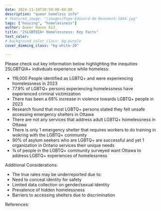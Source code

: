 ```yaml
---
date: 2024-11-10T10:58:08-04:00
description: "queer homeless info"
# featured_image: "/images/Pope-Edouard-de-Beaumont-1844.jpg"
tags: ["housing", "homelessness"]
author: Queer Haven 613
title: "2SLGBTQIA+ Homelessness: Key Facts"
text_color:
# background_color_class: bg-purple
cover_dimming_class: "bg-white-20"

---
```

Please check out key information below highlighting the inequities 2SLGBTQIA+ indivduals experience while homeless: 

<!--more-->

* 119,000 People identified as LGBTQ+ and were experiencing homelessness in 2023
* 77.9% of LGBTQ+ persons experiencing homelessness have experienced criminal victimization
* There has been a 69% increase in violence towards LGBTQ+ people in 2023
* Research found that most LGBTQ+ persons stated they felt unsafe accessing emergency shelters in Ottawa
* There are not any services that address adult LGBTQ+ homelessness in Ottawa
* There is only 1 emergency shelter that requires workers to do training in wokring with the LGBTQ+ community
* 90% of asylum seekers who are LGBTQ+ are successful and yet 1 organization in Ontario services their unique needs
* ¾ of people in the LGBTQ+ community surveyed want Ottawa to address LGBTQ+ experiences of homelessness

Additional Considerations: 
  * The true rates may be underreported due to:
   * Need to conceal identity for safety
   * Limited data collection on gender/sexual identity
   * Prevalence of hidden homelessness
   * Barriers to accessing shelters due to discrimination

References: 
